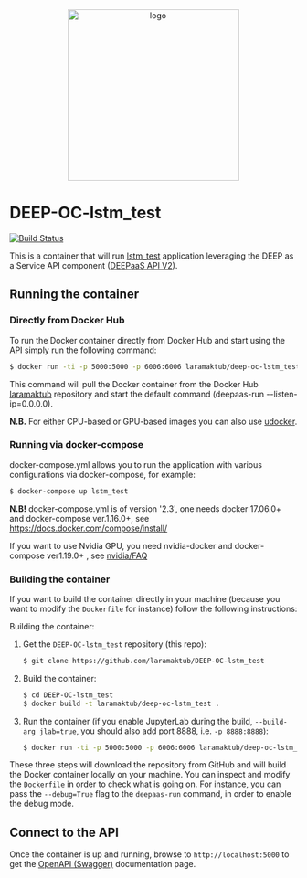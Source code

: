 <div align="center">
<img src="https://marketplace.deep-hybrid-datacloud.eu/images/logo-deep.png" alt="logo" width="300"/>
</div>

# DEEP-OC-lstm_test

[![Build Status](https://jenkins.indigo-datacloud.eu/buildStatus/icon?job=Pipeline-as-code/DEEP-OC-org/DEEP-OC-lstm_test/master)](https://jenkins.indigo-datacloud.eu/job/Pipeline-as-code/job/DEEP-OC-org/job/DEEP-OC-lstm_test/job/master)

This is a container that will run [lstm_test](https://github.com/laramaktub/lstm_test) application leveraging the DEEP as a Service API component ([DEEPaaS API V2](https://github.com/indigo-dc/DEEPaaS)).

    
## Running the container

### Directly from Docker Hub

To run the Docker container directly from Docker Hub and start using the API
simply run the following command:

```bash
$ docker run -ti -p 5000:5000 -p 6006:6006 laramaktub/deep-oc-lstm_test
```

This command will pull the Docker container from the Docker Hub
[laramaktub](https://hub.docker.com/u/laramaktub/) repository and start the default command (deepaas-run --listen-ip=0.0.0.0).

**N.B.** For either CPU-based or GPU-based images you can also use [udocker](https://github.com/indigo-dc/udocker).


### Running via docker-compose

docker-compose.yml allows you to run the application with various configurations via docker-compose, for example:

```bash
$ docker-compose up lstm_test
```

**N.B!** docker-compose.yml is of version '2.3', one needs docker 17.06.0+ and docker-compose ver.1.16.0+, see https://docs.docker.com/compose/install/

If you want to use Nvidia GPU, you need nvidia-docker and docker-compose ver1.19.0+ , see [nvidia/FAQ](https://github.com/NVIDIA/nvidia-docker/wiki/Frequently-Asked-Questions#do-you-support-docker-compose)


### Building the container

If you want to build the container directly in your machine (because you want
to modify the `Dockerfile` for instance) follow the following instructions:

Building the container:

1. Get the `DEEP-OC-lstm_test` repository (this repo):

    ```bash
    $ git clone https://github.com/laramaktub/DEEP-OC-lstm_test
    ```

2. Build the container:

    ```bash
    $ cd DEEP-OC-lstm_test
    $ docker build -t laramaktub/deep-oc-lstm_test .
    ```

3. Run the container (if you enable JupyterLab during the build, `--build-arg jlab=true`, 
you should also add port 8888, i.e. `-p 8888:8888`):

    ```bash
    $ docker run -ti -p 5000:5000 -p 6006:6006 laramaktub/deep-oc-lstm_test
    ```

These three steps will download the repository from GitHub and will build the
Docker container locally on your machine. You can inspect and modify the
`Dockerfile` in order to check what is going on. For instance, you can pass the
`--debug=True` flag to the `deepaas-run` command, in order to enable the debug
mode.


## Connect to the API

Once the container is up and running, browse to `http://localhost:5000` to get
the [OpenAPI (Swagger)](https://www.openapis.org/) documentation page.
